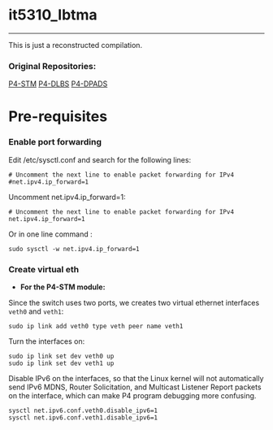 # it5310_lbtma
---

This is just a reconstructed compilation.

### Original Repositories:
[P4-STM](https://github.com/Ameer-91/Source-Code-Implementation-for-the-P4-STM-Module)
[P4-DLBS](https://github.com/Ameer-91/Source-Code-Implementation-for-the-P4-DLBS-Module)
[P4-DPADS](https://github.com/Ameer-91/Source-Code-Implementation-for-the-P4-DPADS-Module)

# Pre-requisites

### Enable port forwarding

Edit /etc/sysctl.conf and search for the following lines:
```
# Uncomment the next line to enable packet forwarding for IPv4
#net.ipv4.ip_forward=1
```
Uncomment net.ipv4.ip_forward=1:

```
# Uncomment the next line to enable packet forwarding for IPv4
net.ipv4.ip_forward=1
```

Or in one line command :
```
sudo sysctl -w net.ipv4.ip_forward=1
```

### Create virtual eth

- **For the P4-STM module:**

Since the switch uses two ports, we creates two virtual ethernet interfaces `veth0` and `veth1`:

```
sudo ip link add veth0 type veth peer name veth1
```

Turn the interfaces on:

```
sudo ip link set dev veth0 up
sudo ip link set dev veth1 up
```

Disable IPv6 on the interfaces, so that the Linux kernel will not automatically send IPv6 MDNS, Router Solicitation, and Multicast Listener Report packets on the interface, which can make P4 program debugging more confusing.

```
sysctl net.ipv6.conf.veth0.disable_ipv6=1
sysctl net.ipv6.conf.veth1.disable_ipv6=1
```